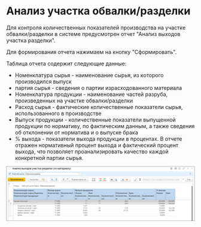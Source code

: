 # Анализ участка обвалки/разделки

Для контроля количественных показателей производства на участке обвалки/разделки в системе предусмотрен отчет "Анализ выходов участка разделки".

Для формирования отчета нажимаем на кнопку "Сформировать".

Таблица отчета содержит следующие данные:

- Номенклатура сырья - наименование сырья, из которого производился выпуск
- партия сырья - сведения о партии израсходованного материала
- Номенклатура продукции - наименование частей разруба, произведенных на участке обвалки/разделки
- Расход сырья - фактические  количественные показатели сырья, использованного в производстве
- Выпуск продукции - количественные показатели выпущенной продукции по нормативу, по фактическим  данным, а также сведения об отклонении от норматива и о выпуске брака
- % выхода - показатели выхода продукции в процентах. В отчете отражен нормативный процент выхода и фактический процент выхода, что позволяет проанализировать качество каждой конкретной партии сырья.

![](DeboningAnalysis.assets/1.png)